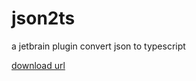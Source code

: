 # json2ts
a jetbrain plugin convert json to typescript

[download url](https://github.com/boneVidy/json2ts/releases)
